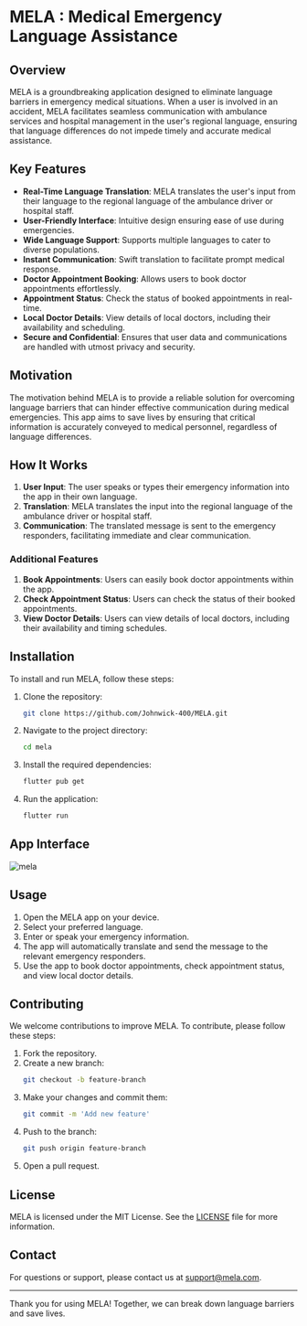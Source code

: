 # MELA : Medical Emergency Language Assistance

## Overview

MELA is a groundbreaking application designed to eliminate language barriers in emergency medical situations. When a user is involved in an accident, MELA facilitates seamless communication with ambulance services and hospital management in the user's regional language, ensuring that language differences do not impede timely and accurate medical assistance.

## Key Features

- **Real-Time Language Translation**: MELA translates the user's input from their language to the regional language of the ambulance driver or hospital staff.
- **User-Friendly Interface**: Intuitive design ensuring ease of use during emergencies.
- **Wide Language Support**: Supports multiple languages to cater to diverse populations.
- **Instant Communication**: Swift translation to facilitate prompt medical response.
- **Doctor Appointment Booking**: Allows users to book doctor appointments effortlessly.
- **Appointment Status**: Check the status of booked appointments in real-time.
- **Local Doctor Details**: View details of local doctors, including their availability and scheduling.
- **Secure and Confidential**: Ensures that user data and communications are handled with utmost privacy and security.

## Motivation

The motivation behind MELA is to provide a reliable solution for overcoming language barriers that can hinder effective communication during medical emergencies. This app aims to save lives by ensuring that critical information is accurately conveyed to medical personnel, regardless of language differences.

## How It Works

1. **User Input**: The user speaks or types their emergency information into the app in their own language.
2. **Translation**: MELA translates the input into the regional language of the ambulance driver or hospital staff.
3. **Communication**: The translated message is sent to the emergency responders, facilitating immediate and clear communication.

### Additional Features

1. **Book Appointments**: Users can easily book doctor appointments within the app.
2. **Check Appointment Status**: Users can check the status of their booked appointments.
3. **View Doctor Details**: Users can view details of local doctors, including their availability and timing schedules.

## Installation

To install and run MELA, follow these steps:

1. Clone the repository:
    ```bash
    git clone https://github.com/Johnwick-400/MELA.git
    ```

2. Navigate to the project directory:
    ```bash
    cd mela
    ```

3. Install the required dependencies:
    ```bash
    flutter pub get
    ```

4. Run the application:
    ```bash
    flutter run
    ```
## App Interface 
![mela](https://github.com/Johnwick-400/MELA/assets/98897594/48eec364-f8a1-4bd6-8593-cb0ae0853d2f)



## Usage


1. Open the MELA app on your device.
2. Select your preferred language.
3. Enter or speak your emergency information.
4. The app will automatically translate and send the message to the relevant emergency responders.
5. Use the app to book doctor appointments, check appointment status, and view local doctor details.

## Contributing

We welcome contributions to improve MELA. To contribute, please follow these steps:

1. Fork the repository.
2. Create a new branch:
    ```bash
    git checkout -b feature-branch
    ```
3. Make your changes and commit them:
    ```bash
    git commit -m 'Add new feature'
    ```
4. Push to the branch:
    ```bash
    git push origin feature-branch
    ```
5. Open a pull request.

## License

MELA is licensed under the MIT License. See the [LICENSE](LICENSE) file for more information.

## Contact

For questions or support, please contact us at [support@mela.com](mailto:support@mela.com).

---

Thank you for using MELA! Together, we can break down language barriers and save lives.

